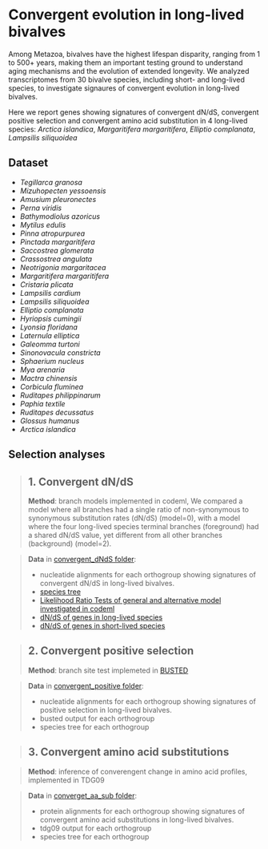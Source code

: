 # Convergent evolution in long-lived bivalves

Among Metazoa, bivalves have the highest lifespan disparity, ranging from 1 to 500+ years, making them an important testing ground to understand aging mechanisms and the evolution of extended longevity. 
We analyzed transcriptomes from 30 bivalve species, including short- and long-lived species, to investigate signaures of convergent evolution in long-lived bivalves. 

Here we report genes showing signatures of convergent dN/dS, convergent positive selection and convergent amino acid substitution in 4 long-lived species: *Arctica islandica*, *Margaritifera margaritifera*, *Elliptio complanata*, *Lampsilis siliquoidea*

## Dataset

- *Tegillarca granosa*
- *Mizuhopecten yessoensis*
- *Amusium pleuronectes*
- *Perna viridis*
- *Bathymodiolus azoricus*
- *Mytilus edulis*
- *Pinna atropurpurea*
- *Pinctada margaritifera*
- *Saccostrea glomerata*
- *Crassostrea angulata*
- *Neotrigonia margaritacea*
- *Margaritifera margaritifera*
- *Cristaria plicata*
- *Lampsilis cardium*
- *Lampsilis siliquoidea*
- *Elliptio complanata*
- *Hyriopsis cumingii*
- *Lyonsia floridana*
- *Laternula elliptica*
- *Galeomma turtoni*
- *Sinonovacula constricta*
- *Sphaerium nucleus*
- *Mya arenaria*
- *Mactra chinensis*
- *Corbicula fluminea*
- *Ruditapes philippinarum*
- *Paphia textile*
- *Ruditapes decussatus*
- *Glossus humanus*
- *Arctica islandica*


## Selection analyses

>##  1. Convergent dN/dS
>**Method**: branch models implemented in codeml, We compared a model where all branches had a single ratio of non-synonymous to synonymous substitution rates (dN/dS) (model=0), with a model where the four long-lived species terminal branches (foreground) had a shared dN/dS value, yet different from all other branches (background) (model=2).

>**Data** in [convergent_dNdS folder](https://github.com/CompBio-BO/Bivalvia_Longevity/tree/main/convergent_dNdS): 
>- nucleatide alignments for each orthogroup showing signatures of convergent dN/dS in long-lived bivalves.
>- [species tree](https://github.com/CompBio-BO/Bivalvia_Longevity/blob/main/convergent_dNdS/species_tree.nwk)
>- [Likelihood Ratio Tests of general and alternative model investigated in codeml](https://github.com/CompBio-BO/Bivalvia_Longevity/blob/main/>convergent_dNdS/0vs2_4spp_FDR_sptree_likelihood.summary)
> - [dN/dS of genes in long-lived species](https://github.com/CompBio-BO/Bivalvia_Longevity/blob/main/convergent_dNdS/0vs2_4spp_FDR_sptree_foreground_dnds.summary)
> - [dN/dS of genes in short-lived species](https://github.com/CompBio-BO/Bivalvia_Longevity/blob/main/convergent_dNdS/0vs2_4spp_FDR_sptree_background_dnds.summary)

>## 2. Convergent positive selection
>**Method**: branch site test implemeted in [BUSTED](https://github.com/veg/hyphy-analyses/tree/master/BUSTED-MH)

>**Data** in [convergent_positive folder](https://github.com/CompBio-BO/Bivalvia_Longevity/tree/main/convergent_positive):
>- nucleatide alignments for each orthogroup showing signatures of positive selection in long-lived bivalves. 
>- busted output for each orthogroup
>- species tree for each orthogroup

>## 3. Convergent amino acid substitutions

>**Method**: inference of converengent change in amino acid profiles, implemented in TDG09

> **Data** in [converget_aa_sub folder](https://github.com/CompBio-BO/Bivalvia_Longevity/tree/main/convergent_aa_sub):
>- protein alignments for each orthogroup showing signatures of convergent amino acid substitutions in long-lived bivalves. 
>- tdg09 output for each orthogroup
>- species tree for each orthogroup


